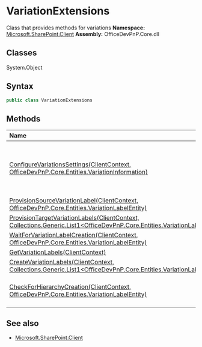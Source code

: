 # VariationExtensions
Class that provides methods for variations
**Namespace:** [Microsoft.SharePoint.Client](Microsoft.SharePoint.Client.md)
**Assembly:** OfficeDevPnP.Core.dll
## Classes
System.Object
## Syntax
```C#
public class VariationExtensions
```
## Methods
|**Name**|**Description**|
|:-----|:-----|
| [ConfigureVariationsSettings(ClientContext, OfficeDevPnP.Core.Entities.VariationInformation)](VariationExtensionsConfigureVariationsSettingsClientContextOfficeDevPnP.Core.Entities.VariationInformation.md) | Configures the variation settings 1. Go to "Site Actions" -> "Site settings" 2. Under "Site collection administration", click "Variation Settings". This method is for the page above to change or update the "Variation Settings"
| [ProvisionSourceVariationLabel(ClientContext, OfficeDevPnP.Core.Entities.VariationLabelEntity)](VariationExtensionsProvisionSourceVariationLabelClientContextOfficeDevPnP.Core.Entities.VariationLabelEntity.md) | Creates source variation label
| [ProvisionTargetVariationLabels(ClientContext, Collections.Generic.List1<OfficeDevPnP.Core.Entities.VariationLabelEntity>)](VariationExtensionsProvisionTargetVariationLabelsClientContextCollections.Generic.List1<OfficeDevPnP.Core.Entities.VariationLabelEntity>.md) | 
| [WaitForVariationLabelCreation(ClientContext, OfficeDevPnP.Core.Entities.VariationLabelEntity)](VariationExtensionsWaitForVariationLabelCreationClientContextOfficeDevPnP.Core.Entities.VariationLabelEntity.md) | Wait for the variation label creation
| [GetVariationLabels(ClientContext)](VariationExtensionsGetVariationLabelsClientContext.md) | Retrieve all configured variation labels
| [CreateVariationLabels(ClientContext, Collections.Generic.List1<OfficeDevPnP.Core.Entities.VariationLabelEntity>)](VariationExtensionsCreateVariationLabelsClientContextCollections.Generic.List1<OfficeDevPnP.Core.Entities.VariationLabelEntity>.md) | 
| [CheckForHierarchyCreation(ClientContext, OfficeDevPnP.Core.Entities.VariationLabelEntity)](VariationExtensionsCheckForHierarchyCreationClientContextOfficeDevPnP.Core.Entities.VariationLabelEntity.md) | Checks if hierarchy is created for the variation label. Get the "Hierarchy_x0020_Is_x0020_Created" list item value
## See also
- [Microsoft.SharePoint.Client](Microsoft.SharePoint.Client.md)
